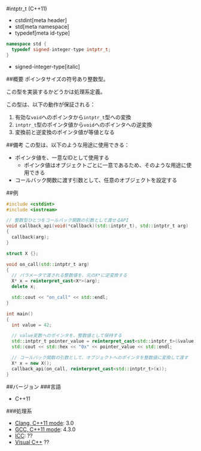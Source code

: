 #intptr_t (C++11)
* cstdint[meta header]
* std[meta namespace]
* typedef[meta id-type]

```cpp
namespace std {
  typedef signed-integer-type intptr_t;
}
```
* signed-integer-type[italic]

##概要
ポインタサイズの符号あり整数型。

この型を実装するかどうかは処理系定義。


この型は、以下の動作が保証される：

1. 有効な`void`へのポインタから`intptr_t`型への変換
2. `intptr_t`型のポインタ値から`void`へのポインタへの逆変換
3. 変換前と逆変換のポインタ値が等値となる


##備考
この型は、以下のような用途に使用できる：

- ポインタ値を、一意なIDとして使用する
    - ポインタ値はオブジェクトごとに一意であるため、そのような用途に使用できる
- コールバック関数に渡す引数として、任意のオブジェクトを設定する


##例
```cpp
#include <cstdint>
#include <iostream>

// 整数型ひとつをコールバック関数の引数として渡せるAPI
void callback_api(void(*callback)(std::intptr_t), std::intptr_t arg)
{
  callback(arg);
}

struct X {};

void on_call(std::intptr_t arg)
{
  // パラメータで渡される整数値を、元のX*に逆変換する
  X* x = reinterpret_cast<X*>(arg);
  delete x;

  std::cout << "on_call" << std::endl;
}

int main()
{
  int value = 42;

  // value変数へのポインタを、整数値として保持する
  std::intptr_t pointer_value = reinterpret_cast<std::intptr_t>(&value);
  std::cout << std::hex << "0x" << pointer_value << std::endl;

  // コールバック関数の引数として、オブジェクトへのポインタを整数値に変換して渡す
  X* x = new X();
  callback_api(on_call, reinterpret_cast<std::intptr_t>(x));
}
```


##バージョン
###言語
- C++11

###処理系
- [Clang, C++11 mode](/implementation.md#clang): 3.0
- [GCC, C++11 mode](/implementation.md#gcc): 4.3.0
- [ICC](/implementation.md#icc): ??
- [Visual C++](/implementation.md#visual_cpp) ??

